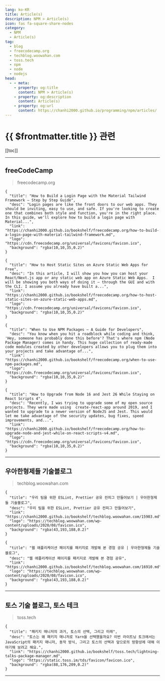 ```yaml
---
lang: ko-KR
title: Article(s)
description: NPM > Article(s)
icon: fas fa-square-share-nodes
category: 
  - NPM
  - Article(s)
tag: 
  - blog
  - freecodecamp.org
  - techblog.woowahan.com
  - toss.tech
  - npm
  - node
  - nodejs
head:
  - - meta:
    - property: og:title
      content: NPM > Article(s)
    - property: og:description
      content: Article(s)
    - property: og:url
      content: https://chanhi2000.github.io/programming/npm/articles/
---
```


# {{ $frontmatter.title }} 관련

<SiteInfo
  name="freeCodeCamp Programming Tutorials: Python, JavaScript, Git & More"
  desc="Browse thousands of programming tutorials written by experts. Learn Web Development, Data Science, DevOps, Security, and get developer career advice."
  url="https://freecodecamp.org/news/"
  logo="https://cdn.freecodecamp.org/universal/favicons/favicon.ico"
  preview="https://cdn.freecodecamp.org/platform/universal/fcc_meta_1920X1080-indigo.png"/>

<SiteInfo
  name="우아한형제들 기술블로그"
  desc="우아한형제들의 기술, 서비스, 비전, 가치를 들려 드립니다."
  url="https://techblog.woowahan.com/"
  logo="https://techblog.woowahan.com/wp-content/uploads/2020/08/favicon.ico"
  preview="https://techblog.woowahan.com/wp-content/uploads/2021/06/screenshot.jpg"/>

<SiteInfo
  name="토스 기술 블로그, 토스 테크"
  desc="토스의 개발과 디자인에 대한 이야기를 다룹니다."
  url="https://toss.tech/"
  logo="https://static.toss.im/tds/favicon/favicon.ico"
  preview="https://static.toss.im/assets/payments/contents/toss-tech-banner2_.png"/>

[[toc]]

---

## <VPIcon icon="fa-brands fa-free-code-camp"/>freeCodeCamp

> freecodecamp.org

```component VPCard
{
  "title": "How to Build a Login Page with the Material Tailwind Framework – Step by Step Guide",
  "desc": "Login pages are like the front doors to our web apps. They should be inviting, easy to use, and safe. If you're looking to create one that combines both style and function, you're in the right place. In this guide, we'll explore how to build a login page with Material...",
  "link": "https://chanhi2000.github.io/bookshelf/freecodecamp.org/how-to-build-a-login-page-with-material-tailwind-framework.md",
  "logo": "https://cdn.freecodecamp.org/universal/favicons/favicon.ico",
  "background": "rgba(10,10,35,0.2)"
}
```

```component VPCard
{
  "title": "How to Host Static Sites on Azure Static Web Apps for Free",
  "desc": "In this article, I will show you how you can host your React/Next.js app or any static web app on Azure Static Web Apps.  I will be showing you both ways of doing it – through the GUI and with the CLI. I assume you already have built a...",
  "link": "https://chanhi2000.github.io/bookshelf/freecodecamp.org/how-to-host-static-sites-on-azure-static-web-apps.md",
  "logo": "https://cdn.freecodecamp.org/universal/favicons/favicon.ico",
  "background": "rgba(10,10,35,0.2)"
}
```

```component VPCard
{
  "title": "When to Use NPM Packages – A Guide for Developers",
  "desc": "You know when you hit a roadblock while coding and think, 'Hey, someone has probably done this before'? That's where npm (Node Package Manager) comes in handy. This huge collection of ready-made code modules created by other developers allows you to plug them into your projects and take advantage of...",
  "link": "https://chanhi2000.github.io/bookshelf/freecodecamp.org/when-to-use-npm-packages.md",
  "logo": "https://cdn.freecodecamp.org/universal/favicons/favicon.ico",
  "background": "rgba(10,10,35,0.2)"
}
```

```component VPCard
{
  "title": "How to Upgrade from Node 16 and Jest 26 While Staying on React Scripts 4",
  "desc": "Recently, I was trying to upgrade some of my open source projects. They were made using  create-react-app around 2019, and I wanted to upgrade to a newer version of NodeJS and Jest. This would let me take advantage of the security updates, bug fixes, speed improvements, and...",
  "link": "https://chanhi2000.github.io/bookshelf/freecodecamp.org/how-to-upgrade-node-and-jest-while-on-react-scripts-v4.md",
  "logo": "https://cdn.freecodecamp.org/universal/favicons/favicon.ico",
  "background": "rgba(10,10,35,0.2)"
}
```

<!-- END: freecodecamp.org -->

---

## 우아한형제들 기술블로그

> techblog.woowahan.com

```component VPCard
{
  "title": "우리 팀을 위한 ESLint, Prettier 공유 컨피그 만들어보기 | 우아한형제들 기술블로그",
  "desc": "우리 팀을 위한 ESLint, Prettier 공유 컨피그 만들어보기",
  "link": "https://chanhi2000.github.io/bookshelf/techblog.woowahan.com/15903.md",
  "logo": "https://techblog.woowahan.com/wp-content/uploads/2020/08/favicon.ico",
  "background": "rgba(43,193,188,0.2)"
}
```

```component VPCard
{
  "title": "웹 애플리케이션 페이지를 패키지로 개발해 본 경험 공유 | 우아한형제들 기술블로그",
  "desc": "웹 애플리케이션 페이지를 패키지로 개발해 본 경험 공유",
  "link": "https://chanhi2000.github.io/bookshelf/techblog.woowahan.com/16910.md",
  "logo": "https://techblog.woowahan.com/wp-content/uploads/2020/08/favicon.ico",
  "background": "rgba(43,193,188,0.2)"
}
```

<!-- END: techblog.woowahan.com -->

---

## 토스 기술 블로그, 토스 테크

> toss.tech

```component VPCard
{
  "title": "패키지 매니저의 과거, 토스의 선택, 그리고 미래",
  "desc": "토스는 왜 패키지 매니저로 Yarn을 선택했을까요? 이번 라이트닝 토크에서는 JavaScript의 패키지 매니저, 동작 방식, 그리고 토스의 선택과 앞으로의 방향성에 대해 이야기해 보려고 해요.",
  "link": "https://chanhi2000.github.io/bookshelf/toss.tech/lightning-talks-package-manager.md",
  "logo": "https://static.toss.im/tds/favicon/favicon.ico",
  "background": "rgba(88,176,209,0.2)"
}
```

<!-- END: toss.tech -->

---

<TagLinks />